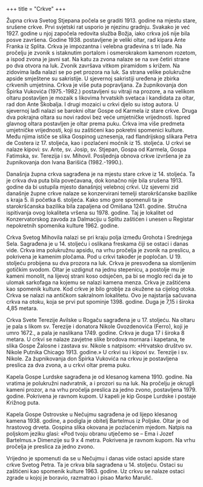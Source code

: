 +++
title = "Crkve"
+++

Župna crkva Svetog Stjepana počela se graditi 1913. godine na mjestu stare, srušene crkve. Prvi svjetski rat usporio je njezinu gradnju. Svakako je već 1927. godine u njoj započela redovita služba Božja, iako crkva još nije bila posve završena. Godine 1938. postavljene je veliki oltar, rad kipara Ante Franka iz Splita. Crkva je impozantna i velebna građevina s tri lađe. Na pročelju je zvonik s istaknutim portalom i osmerokrakom kamenom rozetom, a ispod zvona je javni sat. Na katu za zvona nalaze se na sve četiri strane po dva otvora na luk. Zvonik završava vitkom piramidom s križem. Na zidovima lađa nalazi se po pet prozora na luk. Sa strana velike polukružne apside smještene su sakristije. U sjevernoj sakristiji uređena je zbirka crkvenih umjetnina. Crkva je više puta popravljana. Za župnikovanja don Špirka Vukovića (1975.-1982.) postavljeni su vitraji na prozore, a na velikom oltaru postavljen je mozaik s likovima hrvatskih svetaca i kandidata za oltar, rad don Ante Škobalja. I drugi mozaici u crkvi djelo su istog autora. U sjevernoj lađi nalazi se barokni oltar Gospe od Karmela iz stare crkve. Druga dva pokrajna oltara su novi radovi bez veće umjetničke vrijednosti. Ispred glavnog oltara postavljen je oltar prema puku. Crkva ima više predmeta umjetničke vrijednosti, koji su zaštićeni kao pokretni spomenici kulture. Među njima ističe se slika Gospinog uznesenja, rad flandrijskog slikara Petra de Costera iz 17. stoljeća, kao i pozlaćeni  moćnik iz 15. stoljeća. U crkvi se nalaze kipovi: sv. Ante, sv. Josip, sv. Stjepan, Gospa od Karmela, Gospa Fatimska, sv. Terezija i sv. Mihovil. Posljednja obnova crkve izvršena je za župnikovanja don Ivana Barišića (1982.-1990.).

Današnja župna crkva sagrađena je na mjestu stare crkve iz 14. stoljeća. Ta je crkva dva puta bila povećavana, dok konačno nije bila srušena 1913. godine da bi ustupila mjesto današnjoj velebnoj crkvi. Uz sjeverni zid današnje župne crkve nalaze se konzervirani temelji starokršćanske bazilike s kraja 5. ili početka 6. stoljeća. Kako smo gore spomenuli ta je starokršćanska bazilika bila zapaljena od Omišana 1241. godine. Stručna ispitivanja ovog lokaliteta vršena su 1978. godine. Taj je lokalitet od Konzervatorskog zavoda za Dalmaciju u Splitu zaštićen i unesen u Registar nepokretnih spomenika kulture 1962. godine.  

Crkva Svetog Mihovila nalazi se pri kraju polja između Grohota i Srednjega Sela. Sagrađena je u 14. stoljeću i oslikana freskama čiji se ostaci i danas vide. Crkva ima polukružnu apsidu, na vrhu pročelja je zvonik na preslicu, a pokrivena je kamenim pločama. Pod u crkvi također je popločan. U 19. stoljeću probijena su dva prozora na luk. Crkva je presvođena sa slomljenim gotičkim svodom. Oltar je uzdignut na jednu stepenicu, a postolje mu je kameni monolit, na lijevoj strani koso odsječen, pa bi se moglo reći da je to ulomak sarkofaga na kojemu se nalazi kamena menza. Crkva je zaštićena kao spomenik kulture. Kod crkve je bilo groblje za okužene sa cijelog otoka. Crkva se nalazi na antičkom sakralnom lokalitetu. Ovo je najstarija sačuvana crkva na otoku, koja se prvi put spominje 1398. godine. Duga je 7,15 i široka 4,85 metara. 

Crkva Svete Terezije Avilske u Rogaču sagrađena je u 17. stoljeću. Na oltaru je pala s likom sv. Terezije i donatora Nikole Gvozdenovića (Ferro), koji je umro 1672., a pala je naslikana 1749. godine. Crkva je duga 17 i široka 8 metara. U crkvi se nalaze zavjetne slike brodova mornara i kapetana, te slika Gospe Žalosne i zastava sv. Nikole s natpisom: «Hrvatsko društvo sv. Nikole Putnika Chicago 1913. godine.» U crkvi su i kipovi sv. Terezije i sv. Nikole. Za župnikovanja don Špirka Vukovića na crkvu je postavljena preslica za dva zvona, a u crkvi oltar prema puku.

Kapela Gospe Lurdske sagrađena je od klesanog kamena 1910. godine. Na vratima  je polukružni nadvratnik, a i prozori su na luk. Na pročelju je okrugli kameni prozor, a na vrhu pročelja preslica za jedno zvono, postavljena 1979. godine. Pokrivena je ravnom kupom. U kapeli je kip Gospe Lurdske i postaje Križnog puta.     

Kapela Gospe Ostrovske u Nečujmu sagrađena je od lijepo klesanog kamena 1938. godine, a podigla je obitelj Bartelmus iz Poljske. Oltar je od hrastovog drveta. Gospina slika okovana je pozlaćenim mjedom. Natpis na poljskom jeziku glasi: «Pod tvoju obranu utječemo se – Ema i Jozef Bartelmus.» Dimenzije su 9 x 4 metra. Pokrivena je ravnom kupom. Na vrhu pročelja je preslica za jedno zvono.

Vrijedno je spomenuti da se u Nečujmu i danas vide ostaci apside stare crkve Svetog Petra. Ta je crkva bila sagrađena u 14. stoljeću. Ostaci su zaštićeni kao spomenik kulture 1963. godine. Uz crkvu se nalaze ostaci zgrade u kojoj je boravio, razmatrao i pisao Marko Marulić.
